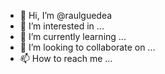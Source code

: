 - 👋 Hi, I’m @raulguedea
- 👀 I’m interested in ...
- 🌱 I’m currently learning ...
- 💞️ I’m looking to collaborate on ...
- 📫 How to reach me ...

<!---
raulguedea/raulguedea is a ✨ special ✨ repository because its `README.md` (this file) appears on your GitHub profile.
You can click the Preview link to take a look at your changes.
--->
